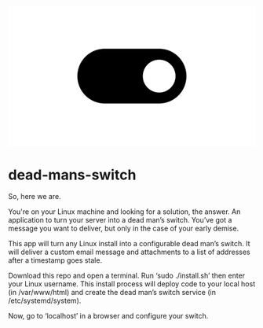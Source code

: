 ![DMS](html/dms_files/dms.png)

# dead-mans-switch

So, here we are.

You're on your Linux machine and looking for a solution, the answer. An application to turn your server into a dead man’s switch. You’ve got a message you want to deliver, but only in the case of your early demise.

This app will turn any Linux install into a configurable dead man’s switch. It will deliver a custom email message and attachments to a list of addresses after a timestamp goes stale.

Download this repo and open a terminal. Run ‘sudo ./install.sh’ then enter your Linux username. This install process will deploy code to your local host (in /var/www/html) and create the dead man’s switch service (in /etc/systemd/system).

Now, go to ‘localhost’ in a browser and configure your switch.
